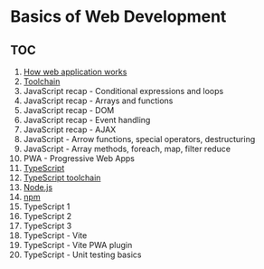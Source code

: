 # Basics of Web Development

## TOC
1. [How web application works](architecture.md)
2. [Toolchain](tools_pt1.md)
3. JavaScript recap - Conditional expressions and loops
4. JavaScript recap - Arrays and functions
5. JavaScript recap - DOM
6. JavaScript recap - Event handling
7. JavaScript recap - AJAX
8. JavaScript - Arrow functions, special operators, destructuring
9. JavaScript - Array methods, foreach, map, filter reduce
10. PWA - Progressive Web Apps
11. [TypeScript](typescript.md)
12. [TypeScript toolchain](tools_pt2.md)
13. [Node.js](node.md)
14. [npm](npm.md)
15. TypeScript 1
16. TypeScript 2
17. TypeScript 3
18. TypeScript - Vite
19. TypeScript - Vite PWA plugin
20. TypeScript - Unit testing basics
